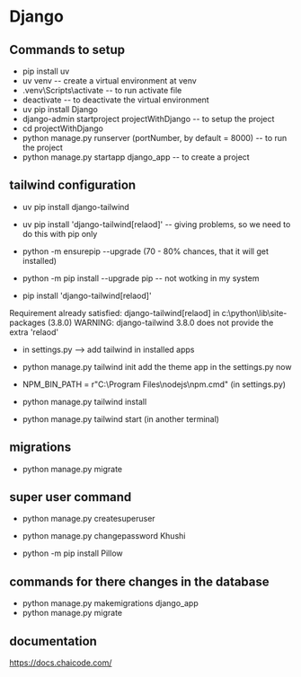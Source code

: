 # Django

## Commands to setup
<!-- - py -m venv .venv -->
- pip install uv
- uv venv   -- create a virtual environment at venv
- .venv\Scripts\activate    -- to run activate file
- deactivate    -- to deactivate the virtual environment
- uv pip install Django
- django-admin startproject projectWithDjango       -- to setup the project
- cd projectWithDjango
- python manage.py runserver (portNumber, by default = 8000)     -- to run the project
- python manage.py startapp django_app      -- to create a project


## tailwind configuration
- uv pip install django-tailwind
- uv pip install 'django-tailwind[relaod]'      -- giving problems, so we need to do this with pip only

- python -m ensurepip --upgrade     (70 - 80% chances, that it will get installed)
- python -m pip install --upgrade pip       -- not wotking in my system
- pip install 'django-tailwind[relaod]'  

Requirement already satisfied: django-tailwind[relaod] in c:\python\lib\site-packages (3.8.0)
WARNING: django-tailwind 3.8.0 does not provide the extra 'relaod'

- in settings.py --> add tailwind in installed apps
- python manage.py tailwind init
add the theme app in the settings.py now

- NPM_BIN_PATH = r"C:\Program Files\nodejs\npm.cmd" (in settings.py)
- python manage.py tailwind install

- python manage.py tailwind start  (in another terminal)



## migrations
- python manage.py migrate

## super user command
- python manage.py createsuperuser
- python manage.py changepassword Khushi


- python -m pip install Pillow


## commands for there changes in the database
- python manage.py makemigrations django_app
- python manage.py migrate


## documentation
https://docs.chaicode.com/